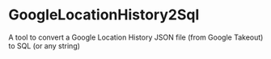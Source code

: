 GoogleLocationHistory2Sql
=========================

A tool to convert a Google Location History JSON file (from Google Takeout) to SQL (or any string)
